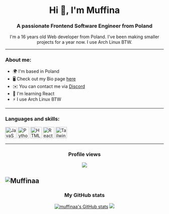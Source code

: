 <h1 align="center">Hi 👋, I'm Muffina</h1>
<h3 align="center">A passionate Frontend Software Engineer from Poland</h3>
<p align="center">I'm a 16 years old Web developer from Poland. I've been making smaller projects for a year now. I use Arch Linux BTW.</p>

---
<h3>About me:</h3>

* 🌍  I'm based in Poland
* 🖥️  Check out my Bio page [here](http://muffinaa.github.io)
* ✉️  You can contact me via [Discord](https://discord.com/users/374220001743208459)
* 🧠  I'm learning React
* ⚡  I use Arch Linux BTW

---

<h3 align="left">Languages and skills:</h3>

<p align="left">
<a href="https://developer.mozilla.org/en-US/docs/Web/JavaScript" target="_blank" rel="noreferrer"><img src="https://raw.githubusercontent.com/danielcranney/readme-generator/main/public/icons/skills/javascript-colored.svg" width="36" height="36" alt="JavaScript" /></a>
<a href="https://www.python.org/" target="_blank" rel="noreferrer"><img src="https://raw.githubusercontent.com/danielcranney/readme-generator/main/public/icons/skills/python-colored.svg" width="36" height="36" alt="Python" /></a>
<a href="https://developer.mozilla.org/en-US/docs/Glossary/HTML5" target="_blank" rel="noreferrer"><img src="https://raw.githubusercontent.com/danielcranney/readme-generator/main/public/icons/skills/html5-colored.svg" width="36" height="36" alt="HTML5" /></a>
<a href="https://reactjs.org/" target="_blank" rel="noreferrer"><img src="https://raw.githubusercontent.com/danielcranney/readme-generator/main/public/icons/skills/react-colored.svg" width="36" height="36" alt="React" /></a>
<a href="https://tailwindcss.com/" target="_blank" rel="noreferrer"><img src="https://raw.githubusercontent.com/danielcranney/readme-generator/main/public/icons/skills/tailwindcss-colored.svg" width="36" height="36" alt="TailwindCSS" /></a>

---
 
<h3 align="center">Profile views</h3>

<p align="center">
  <img src="https://count.getloli.com/get/@Muffinaa?theme=rule34">
</p>

![Muffinaa]()
---
<h3 align="center">My GitHub stats</h3>

<p align="center">
<a href="http://www.github.com/muffinaa"><img src="https://github-readme-stats.vercel.app/api?username=muffinaa&show_icons=true&hide=&count_private=true&title_color=6366f1&text_color=ffffff&icon_color=6366f1&bg_color=181824&hide_border=true&show_icons=true" alt="muffinaa's GitHub stats" /></a>
<a href="http://www.github.com/muffinaa"><img src="https://github-readme-streak-stats.herokuapp.com/?user=muffinaa&stroke=ffffff&background=181824&ring=6366f1&fire=6366f1&currStreakNum=ffffff&currStreakLabel=6366f1&sideNums=ffffff&sideLabels=ffffff&dates=ffffff&hide_border=true" /></a>
</p>
